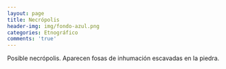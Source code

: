 ```yaml
---
layout: page
title: Necrópolis
header-img: img/fondo-azul.png
categories: Etnográfico
comments: 'true'
---
```



Posible necrópolis. Aparecen fosas de inhumación escavadas en la piedra.

<div class="photos">
</div>
